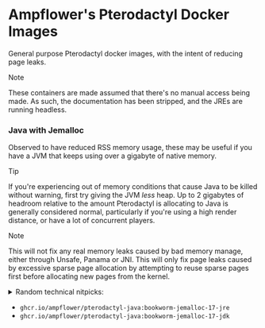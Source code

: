 #  Ampflower's Pterodactyl Docker Images

General purpose Pterodactyl docker images, with the intent of reducing page leaks.

> [!NOTE]
> These containers are made assumed that there's no manual access being made.
> As such, the documentation has been stripped, and the JREs are running headless.

### Java with Jemalloc

Observed to have reduced RSS memory usage,
these may be useful if you have a JVM that keeps using over a gigabyte of native memory.

> [!TIP]
> If you're experiencing out of memory conditions that cause Java to be killed without warning,
> first try giving the JVM *less* heap.
> Up to 2 gigabytes of headroom relative to the amount Pterodactyl is allocating to Java is generally considered normal,
> particularly if you're using a high render distance, or have a lot of concurrent players.

> [!NOTE]
> This will not fix any real memory leaks caused by bad memory manage, either through Unsafe, Panama or JNI.
> This will only fix page leaks caused by excessive sparse page allocation
> by attempting to reuse sparse pages first before allocating new pages from the kernel.

<details><summary>Random technical nitpicks:</summary>

You may see the jemalloc allocator as an odd choice for the JVM if you know that it manages its own heap,
and in many cases, it often is not needed.
This is for the few cases where it is needed, 
largely for applications that churn through enough memory that the garbage collector, or any of its native libraries,
end up allocating memory to deal with the load, pushing the allocator to its limits in some cases.
In simpler allocators, it ends up causing it to allocate more pages or arenas than they actually need,
and due to the usually non-linear nature of allocating and freeing memory,
end up with a bunch of sparse pages that can't be handed back to the kernel,
inflating the RSS of the JVM well beyond what it is actually using. 

Root causes as to why the allocator ends up leaking pages haven't been well studied,
but it's theorized that it is caused by excessive garbage collection and thread churn in pure Java contexts,
and that the new allocations by garbage collectors or threads won't necessarily free what it allocates immediately.

This can be easily caused in Minecraft's context by using mods like C2ME,
which can push I/O and threading to its limit for generating, writing and reading chunks to and from disk.

If you wonder why not tcmalloc, mimalloc, or another allocator, it's simple.
In testing on a dual-socket Intel E5-2670 system, totalling 16 cores, 32 threads,
using C2ME and Sodium on a Minecraft client,
tcmalloc and mimalloc, in raw RSS, performed as well as glibc's allocator,
meaning there was no improvement in sparse page allocation.

I don't have raw numbers to give, as this was done 3-4 years ago as of January 2025,
although if interest shows through, I can do my own testing.
Tho if you'd like further reading regardless, check out:

- <https://medium.com/@sohelcts/solving-unbounded-java-process-memory-growth-using-jemalloc-a43de47e5d0b>
- <https://blog.malt.engineering/java-in-k8s-how-weve-reduced-memory-usage-without-changing-any-code-cbef5d740ad?gi=82998d28af49>
- *not Java related, but*: <https://blog.cloudflare.com/the-effect-of-switching-to-tcmalloc-on-rocksdb-memory-use/>

If you're curious if any of the native allocators would have any effect on Java's heap, generally, no.
Java bypasses the allocator to directly memory map from the kernel,
and manages its own memory via its own garbage collectors.
The most you'll ever see on Java's side is an impact on garbage collection time,
which is generally negligible on concurrent collectors that don't stop the world.

</details>

- `ghcr.io/ampflower/pterodactyl-java:bookworm-jemalloc-17-jre`
- `ghcr.io/ampflower/pterodactyl-java:bookworm-jemalloc-17-jdk`